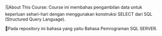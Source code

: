 🗒About This Course:
Course ini membahas pengambilan data untuk keperluan sehari-hari dengan menggunakan konstruksi SELECT dari SQL (Structured Query Language).

📌Pada repository ini bahasa yang yaitu Bahasa Pemrograman SQL SERVER.
